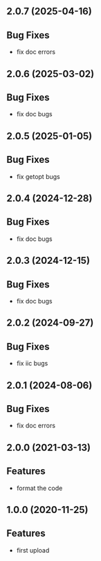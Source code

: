 ## 2.0.7 (2025-04-16)

## Bug Fixes

- fix doc errors

## 2.0.6 (2025-03-02)

## Bug Fixes

- fix doc bugs

## 2.0.5 (2025-01-05)

## Bug Fixes

- fix getopt bugs

## 2.0.4 (2024-12-28)

## Bug Fixes

- fix doc bugs

## 2.0.3 (2024-12-15)

## Bug Fixes

- fix doc bugs

## 2.0.2 (2024-09-27)

## Bug Fixes

- fix iic bugs

## 2.0.1 (2024-08-06)

## Bug Fixes

- fix doc errors

## 2.0.0 (2021-03-13)

## Features

- format the code

## 1.0.0 (2020-11-25)

## Features

- first upload
